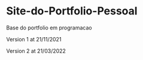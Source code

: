 # Site-do-Portfolio-Pessoal
Base do portfolio em programacao


Version 1 at 21/11/2021

Version 2 at 21/03/2022
